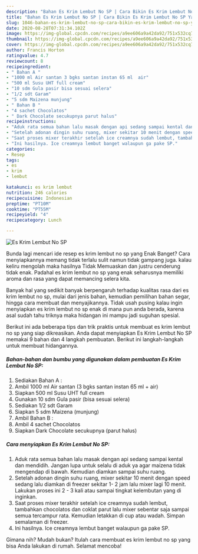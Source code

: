 ```yaml
---
description: "Bahan Es Krim Lembut No SP | Cara Bikin Es Krim Lembut No SP Yang Paling Enak"
title: "Bahan Es Krim Lembut No SP | Cara Bikin Es Krim Lembut No SP Yang Paling Enak"
slug: 1046-bahan-es-krim-lembut-no-sp-cara-bikin-es-krim-lembut-no-sp-yang-paling-enak
date: 2020-08-28T07:31:34.102Z
image: https://img-global.cpcdn.com/recipes/a9ee606a9a42da92/751x532cq70/es-krim-lembut-no-sp-foto-resep-utama.jpg
thumbnail: https://img-global.cpcdn.com/recipes/a9ee606a9a42da92/751x532cq70/es-krim-lembut-no-sp-foto-resep-utama.jpg
cover: https://img-global.cpcdn.com/recipes/a9ee606a9a42da92/751x532cq70/es-krim-lembut-no-sp-foto-resep-utama.jpg
author: Francis Horton
ratingvalue: 4.7
reviewcount: 8
recipeingredient:
- " Bahan A "
- "1000 ml Air santan 3 bgks santan instan 65 ml  air"
- "500 ml Susu UHT full cream"
- "10 sdm Gula pasir bisa sesuai selera"
- "1/2 sdt Garam"
- "5 sdm Maizena munjung"
- " Bahan B "
- "4 sachet Chocolatos"
- " Dark Chocolate secukupnya parut halus"
recipeinstructions:
- "Aduk rata semua bahan lalu masak dengan api sedang sampai kental dan mendidih. Jangan lupa untuk selalu di aduk ya agar maizena tidak mengendap di bawah. Kemudian diamkan sampai suhu ruang."
- "Setelah adonan dingin suhu ruang, mixer sekitar 10 menit dengan speed sedang lalu diamkan di freezer sekitar 1- 2 jam lalu mixer lagi 10 menit. Lakukan proses ini 2 - 3 kali atau sampai tingkat kelembutan yang di inginkan."
- "Saat proses mixer terakhir setelah ice creamnya sudah lembut, tambahkan chocolatos dan coklat parut lalu mixer sebentar saja sampai semua tercampur rata. Kemudian letakkan di cup atau wadah. Simpan semalaman di freezer."
- "Ini hasilnya. Ice creamnya lembut banget walaupun ga pake SP."
categories:
- Resep
tags:
- es
- krim
- lembut

katakunci: es krim lembut 
nutrition: 246 calories
recipecuisine: Indonesian
preptime: "PT10M"
cooktime: "PT55M"
recipeyield: "4"
recipecategory: Lunch

---
```



![Es Krim Lembut No SP](https://img-global.cpcdn.com/recipes/a9ee606a9a42da92/751x532cq70/es-krim-lembut-no-sp-foto-resep-utama.jpg)

Bunda lagi mencari ide resep es krim lembut no sp yang Enak Banget? Cara menyiapkannya memang tidak terlalu sulit namun tidak gampang juga. kalau keliru mengolah maka hasilnya Tidak Memuaskan dan justru cenderung tidak enak. Padahal es krim lembut no sp yang enak seharusnya memiliki aroma dan rasa yang dapat memancing selera kita.

Banyak hal yang sedikit banyak berpengaruh terhadap kualitas rasa dari es krim lembut no sp, mulai dari jenis bahan, kemudian pemilihan bahan segar, hingga cara membuat dan menyajikannya. Tidak usah pusing kalau ingin menyiapkan es krim lembut no sp enak di mana pun anda berada, karena asal sudah tahu triknya maka hidangan ini mampu jadi suguhan spesial.




Berikut ini ada beberapa tips dan trik praktis untuk membuat es krim lembut no sp yang siap dikreasikan. Anda dapat menyiapkan Es Krim Lembut No SP memakai 9 bahan dan 4 langkah pembuatan. Berikut ini langkah-langkah untuk membuat hidangannya.

<!--inarticleads1-->

##### Bahan-bahan dan bumbu yang digunakan dalam pembuatan Es Krim Lembut No SP:

1. Sediakan  Bahan A :
1. Ambil 1000 ml Air santan (3 bgks santan instan 65 ml + air)
1. Siapkan 500 ml Susu UHT full cream
1. Gunakan 10 sdm Gula pasir (bisa sesuai selera)
1. Sediakan 1/2 sdt Garam
1. Siapkan 5 sdm Maizena (munjung)
1. Ambil  Bahan B :
1. Ambil 4 sachet Chocolatos
1. Siapkan  Dark Chocolate secukupnya (parut halus)




<!--inarticleads2-->

##### Cara menyiapkan Es Krim Lembut No SP:

1. Aduk rata semua bahan lalu masak dengan api sedang sampai kental dan mendidih. Jangan lupa untuk selalu di aduk ya agar maizena tidak mengendap di bawah. Kemudian diamkan sampai suhu ruang.
1. Setelah adonan dingin suhu ruang, mixer sekitar 10 menit dengan speed sedang lalu diamkan di freezer sekitar 1- 2 jam lalu mixer lagi 10 menit. Lakukan proses ini 2 - 3 kali atau sampai tingkat kelembutan yang di inginkan.
1. Saat proses mixer terakhir setelah ice creamnya sudah lembut, tambahkan chocolatos dan coklat parut lalu mixer sebentar saja sampai semua tercampur rata. Kemudian letakkan di cup atau wadah. Simpan semalaman di freezer.
1. Ini hasilnya. Ice creamnya lembut banget walaupun ga pake SP.




Gimana nih? Mudah bukan? Itulah cara membuat es krim lembut no sp yang bisa Anda lakukan di rumah. Selamat mencoba!
